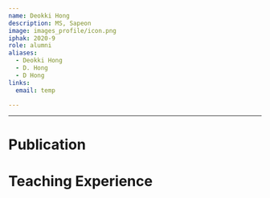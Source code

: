 ```yaml
---
name: Deokki Hong
description: MS, Sapeon
image: images_profile/icon.png
iphak: 2020-9
role: alumni
aliases:
  - Deokki Hong
  - D. Hong
  - D Hong
links:
  email: temp

---
```




---

# Publication




# Teaching Experience
